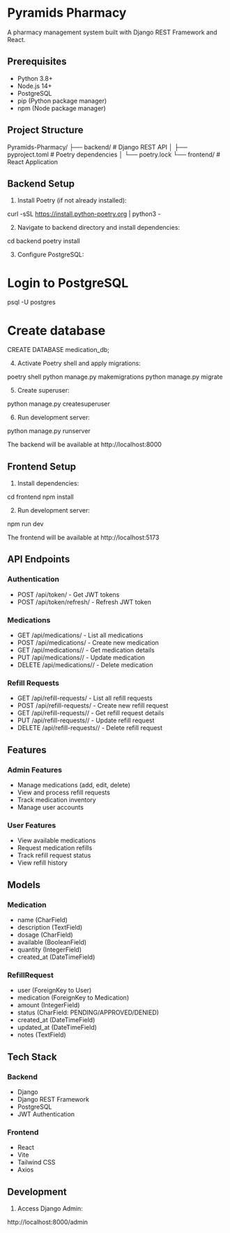 # Pyramids Pharmacy

A pharmacy management system built with Django REST Framework and React.

## Prerequisites

- Python 3.8+
- Node.js 14+
- PostgreSQL
- pip (Python package manager)
- npm (Node package manager)

## Project Structure

Pyramids-Pharmacy/
├── backend/         # Django REST API
│   ├── pyproject.toml  # Poetry dependencies
│   └── poetry.lock
└── frontend/        # React Application

## Backend Setup

1. Install Poetry (if not already installed):

curl -sSL https://install.python-poetry.org | python3 -

2. Navigate to backend directory and install dependencies:

cd backend
poetry install

3. Configure PostgreSQL:

# Login to PostgreSQL
psql -U postgres

# Create database
CREATE DATABASE medication_db;

4. Activate Poetry shell and apply migrations:

poetry shell
python manage.py makemigrations
python manage.py migrate

5. Create superuser:

python manage.py createsuperuser

6. Run development server:

python manage.py runserver

The backend will be available at http://localhost:8000

## Frontend Setup

1. Install dependencies:

cd frontend
npm install

2. Run development server:

npm run dev

The frontend will be available at http://localhost:5173

## API Endpoints

### Authentication
- POST /api/token/ - Get JWT tokens
- POST /api/token/refresh/ - Refresh JWT token

### Medications
- GET /api/medications/ - List all medications
- POST /api/medications/ - Create new medication
- GET /api/medications/<id>/ - Get medication details
- PUT /api/medications/<id>/ - Update medication
- DELETE /api/medications/<id>/ - Delete medication

### Refill Requests
- GET /api/refill-requests/ - List all refill requests
- POST /api/refill-requests/ - Create new refill request
- GET /api/refill-requests/<id>/ - Get refill request details
- PUT /api/refill-requests/<id>/ - Update refill request
- DELETE /api/refill-requests/<id>/ - Delete refill request

## Features

### Admin Features
- Manage medications (add, edit, delete)
- View and process refill requests
- Track medication inventory
- Manage user accounts

### User Features
- View available medications
- Request medication refills
- Track refill request status
- View refill history

## Models

### Medication
- name (CharField)
- description (TextField)
- dosage (CharField)
- available (BooleanField)
- quantity (IntegerField)
- created_at (DateTimeField)

### RefillRequest
- user (ForeignKey to User)
- medication (ForeignKey to Medication)
- amount (IntegerField)
- status (CharField: PENDING/APPROVED/DENIED)
- created_at (DateTimeField)
- updated_at (DateTimeField)
- notes (TextField)

## Tech Stack

### Backend
- Django
- Django REST Framework
- PostgreSQL
- JWT Authentication

### Frontend
- React
- Vite
- Tailwind CSS
- Axios

## Development

1. Access Django Admin:

http://localhost:8000/admin




